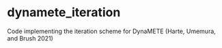 # dynamete_iteration
Code implementing the iteration scheme for DynaMETE (Harte, Umemura, and Brush 2021)
